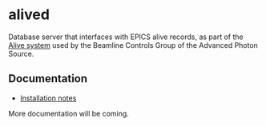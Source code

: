 # alived 
Database server that interfaces with EPICS alive records, as
part of the [Alive system](https://epics-alive-server.github.io/) 
used by the Beamline Controls Group of the Advanced Photon Source.

## Documentation
* [Installation notes](https://raw.githubusercontent.com/epics-alive-server/alived/master/docs/installation.txt)

More documentation will be coming.

